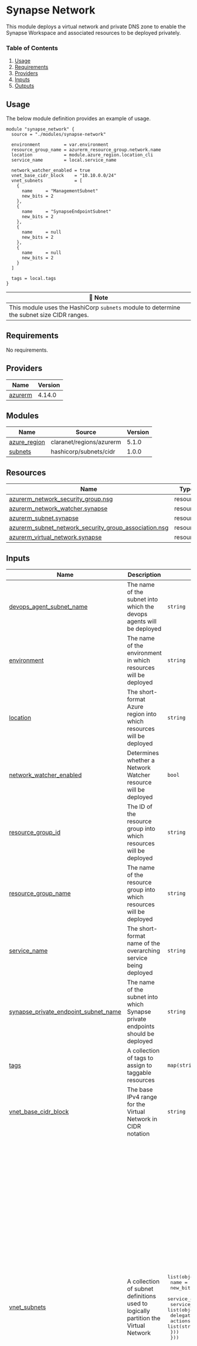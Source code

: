 # Synapse Network
This module deploys a virtual network and private DNS zone to enable the Synapse Workspace and associated resources to be deployed privately.

### Table of Contents
1. [Usage](#usage)
2. [Requirements](#requirements)
3. [Providers](#Providers)
4. [Inputs](#inputs)
5. [Outputs](#outputs)

## Usage
The below module definition provides an example of usage.

```
module "synapse_network" {
  source = "./modules/synapse-network"

  environment         = var.environment
  resource_group_name = azurerm_resource_group.network.name
  location            = module.azure_region.location_cli
  service_name        = local.service_name

  network_watcher_enabled = true
  vnet_base_cidr_block    = "10.10.0.0/24"
  vnet_subnets            = [
    {
      name     = "ManagementSubnet"
      new_bits = 2
    },
    {
      name     = "SynapseEndpointSubnet"
      new_bits = 2
    },
    {
      name     = null
      new_bits = 2
    },
    {
      name     = null
      new_bits = 2
    }
  ]

  tags = local.tags
}
```

| :scroll: Note |
|----------|
| This module uses the HashiCorp `subnets` module to determine the subnet size CIDR ranges. |

<!-- BEGIN_TF_DOCS -->
## Requirements

No requirements.

## Providers

| Name | Version |
|------|---------|
| <a name="provider_azurerm"></a> [azurerm](#provider\_azurerm) | 4.14.0 |

## Modules

| Name | Source | Version |
|------|--------|---------|
| <a name="module_azure_region"></a> [azure\_region](#module\_azure\_region) | claranet/regions/azurerm | 5.1.0 |
| <a name="module_subnets"></a> [subnets](#module\_subnets) | hashicorp/subnets/cidr | 1.0.0 |

## Resources

| Name | Type |
|------|------|
| [azurerm_network_security_group.nsg](https://registry.terraform.io/providers/hashicorp/azurerm/latest/docs/resources/network_security_group) | resource |
| [azurerm_network_watcher.synapse](https://registry.terraform.io/providers/hashicorp/azurerm/latest/docs/resources/network_watcher) | resource |
| [azurerm_subnet.synapse](https://registry.terraform.io/providers/hashicorp/azurerm/latest/docs/resources/subnet) | resource |
| [azurerm_subnet_network_security_group_association.nsg](https://registry.terraform.io/providers/hashicorp/azurerm/latest/docs/resources/subnet_network_security_group_association) | resource |
| [azurerm_virtual_network.synapse](https://registry.terraform.io/providers/hashicorp/azurerm/latest/docs/resources/virtual_network) | resource |

## Inputs

| Name | Description | Type | Default | Required |
|------|-------------|------|---------|:--------:|
| <a name="input_devops_agent_subnet_name"></a> [devops\_agent\_subnet\_name](#input\_devops\_agent\_subnet\_name) | The name of the subnet into which the devops agents will be deployed | `string` | `"ComputeSubnet"` | no |
| <a name="input_environment"></a> [environment](#input\_environment) | The name of the environment in which resources will be deployed | `string` | n/a | yes |
| <a name="input_location"></a> [location](#input\_location) | The short-format Azure region into which resources will be deployed | `string` | n/a | yes |
| <a name="input_network_watcher_enabled"></a> [network\_watcher\_enabled](#input\_network\_watcher\_enabled) | Determines whether a Network Watcher resource will be deployed | `bool` | `false` | no |
| <a name="input_resource_group_id"></a> [resource\_group\_id](#input\_resource\_group\_id) | The ID of the resource group into which resources will be deployed | `string` | n/a | yes |
| <a name="input_resource_group_name"></a> [resource\_group\_name](#input\_resource\_group\_name) | The name of the resource group into which resources will be deployed | `string` | n/a | yes |
| <a name="input_service_name"></a> [service\_name](#input\_service\_name) | The short-format name of the overarching service being deployed | `string` | n/a | yes |
| <a name="input_synapse_private_endpoint_subnet_name"></a> [synapse\_private\_endpoint\_subnet\_name](#input\_synapse\_private\_endpoint\_subnet\_name) | The name of the subnet into which Synapse private endpoints should be deployed | `string` | `"SynapseEndpointSubnet"` | no |
| <a name="input_tags"></a> [tags](#input\_tags) | A collection of tags to assign to taggable resources | `map(string)` | `{}` | no |
| <a name="input_vnet_base_cidr_block"></a> [vnet\_base\_cidr\_block](#input\_vnet\_base\_cidr\_block) | The base IPv4 range for the Virtual Network in CIDR notation | `string` | `"10.90.0.0/24"` | no |
| <a name="input_vnet_subnets"></a> [vnet\_subnets](#input\_vnet\_subnets) | A collection of subnet definitions used to logically partition the Virtual Network | <pre>list(object({<br>    name              = string<br>    new_bits          = number<br>    service_endpoints = list(string)<br>    service_delegation = list(object({<br>      delegation_name = string<br>      actions         = list(string)<br>    }))<br>  }))</pre> | <pre>[<br>  {<br>    "name": "AzureBastionSubnet",<br>    "new_bits": 4,<br>    "service_delegation": [],<br>    "service_endpoints": []<br>  },<br>  {<br>    "name": "FunctionAppSubnet",<br>    "new_bits": 4,<br>    "service_delegation": [<br>      {<br>        "actions": [<br>          "Microsoft.Network/virtualNetworks/subnets/action"<br>        ],<br>        "delegation_name": "Microsoft.Web/serverFarms"<br>      }<br>    ],<br>    "service_endpoints": [<br>      "Microsoft.Storage",<br>      "Microsoft.KeyVault"<br>    ]<br>  },<br>  {<br>    "name": "SynapseEndpointSubnet",<br>    "new_bits": 2,<br>    "service_delegation": [],<br>    "service_endpoints": []<br>  },<br>  {<br>    "name": "ComputeSubnet",<br>    "new_bits": 2,<br>    "service_delegation": [],<br>    "service_endpoints": [<br>      "Microsoft.Storage",<br>      "Microsoft.KeyVault"<br>    ]<br>  },<br>  {<br>    "name": "ApimSubnet",<br>    "new_bits": 2,<br>    "service_delegation": [],<br>    "service_endpoints": []<br>  }<br>]</pre> | no |

## Outputs

| Name | Description |
|------|-------------|
| <a name="output_devops_agent_subnet_name"></a> [devops\_agent\_subnet\_name](#output\_devops\_agent\_subnet\_name) | The name of the subnet into which the devops agents will be deployed |
| <a name="output_synapse_private_endpoint_subnet_name"></a> [synapse\_private\_endpoint\_subnet\_name](#output\_synapse\_private\_endpoint\_subnet\_name) | The name of the subnet into which Synapse private endpoints should be deployed |
| <a name="output_vnet_id"></a> [vnet\_id](#output\_vnet\_id) | The ID of the Virtual Network deployed in this module |
| <a name="output_vnet_name"></a> [vnet\_name](#output\_vnet\_name) | The name of the Virtual Network deployed in this module |
| <a name="output_vnet_security_groups"></a> [vnet\_security\_groups](#output\_vnet\_security\_groups) | A map of subnet names to network security group names deployed in this module |
| <a name="output_vnet_subnet_ids"></a> [vnet\_subnet\_ids](#output\_vnet\_subnet\_ids) | A list of subnet IDs deployed in this module |
| <a name="output_vnet_subnet_prefixes"></a> [vnet\_subnet\_prefixes](#output\_vnet\_subnet\_prefixes) | A map of subnet names to CIDR ranges deployed in this module |
| <a name="output_vnet_subnets"></a> [vnet\_subnets](#output\_vnet\_subnets) | A map of subnet names to IDs deployed in this module |
<!-- END_TF_DOCS -->
